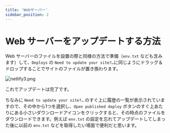 ```yaml
---
title: 'Webサーバー'
sidebar_position: 2
---
```


# Web サーバーをアップデートする方法

Web サーバーのファイルを設置の際と同様の方法で準備（`env.txt` なども含みます）して、`Deploys` の `Need to update your site?…`に同じようにドラッグ＆ドロップすることでサイトのファイルが置き換わります。

![netlify3.png](/img/docs/netlify/3.png)

これでアップデートは完了です。

ちなみに `Need to update your site?…` のすぐ上に履歴の一覧が表示されていますので、その中から1つを選択し、`Open published deploy` ボタンのすぐ上あたりにある小さいダウンロードアイコンをクリックすると、その時点のファイルをダウンロードできます。例えば `env.txt` の設定を忘れてアップデートしてしまった後に以前の `env.txt` などを取得したい場面で便利だと思います。
